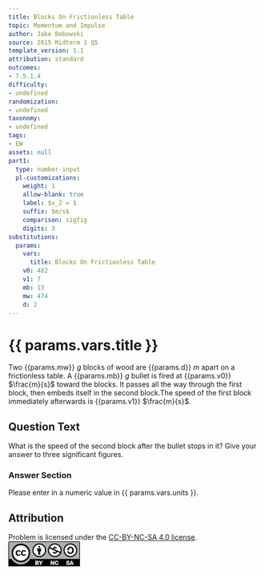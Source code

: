 ```yaml
---
title: Blocks On Frictionless Table
topic: Momentum and Impulse
author: Jake Bobowski
source: 2015 Midterm 1 Q5
template_version: 1.1
attribution: standard
outcomes:
- 7.5.1.4
difficulty:
- undefined
randomization:
- undefined
taxonomy:
- undefined
tags:
- EW
assets: null
part1:
  type: number-input
  pl-customizations:
    weight: 1
    allow-blank: true
    label: $v_2 = $
    suffix: $m/s$
    comparison: sigfig
    digits: 3
substitutions:
  params:
    vars:
      title: Blocks On Frictionless Table
    v0: 482
    v1: 7
    mb: 13
    mw: 474
    d: 2
---
```

# {{ params.vars.title }}
Two {{params.mw}} $g$ blocks of wood are {{params.d}} $m$ apart on a frictionless table. A {{params.mb}} $g$ bullet is fired at {{params.v0}} $\frac{m}{s}$ toward the blocks. It passes all the way through the first block, then embeds itself in the second block.The speed of the first block immediately afterwards is {{params.v1}} $\frac{m}{s}$.
## Question Text

What is the speed of the second block after the bullet stops in it?
Give your answer to three significant figures.

### Answer Section

Please enter in a numeric value in {{ params.vars.units }}.

## Attribution

Problem is licensed under the [CC-BY-NC-SA 4.0 license](https://creativecommons.org/licenses/by-nc-sa/4.0/).<br> ![The Creative Commons 4.0 license requiring attribution-BY, non-commercial-NC, and share-alike-SA license.](https://raw.githubusercontent.com/firasm/bits/master/by-nc-sa.png)